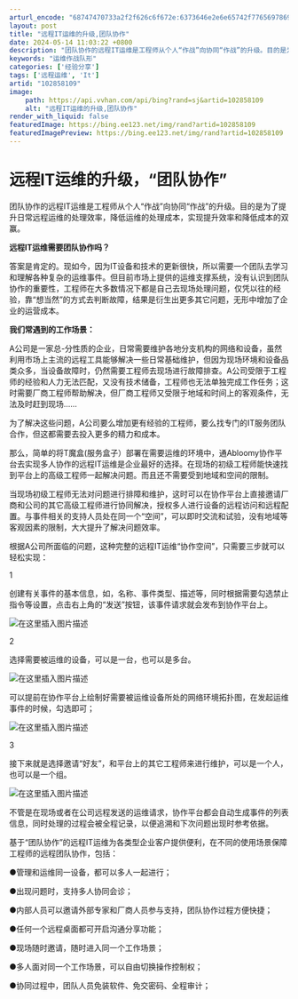 ```yaml
---
arturl_encode: "68747470733a2f2f626c6f672e:6373646e2e6e65742f77656978696e5f34343630313937302f:61727469636c652f64657461696c732f313032383538313039"
layout: post
title: "远程IT运维的升级,团队协作"
date: 2024-05-14 11:03:22 +0800
description: "团队协作的远程IT运维是工程师从个人“作战”向协同“作战”的升级。目的是为了提升日常远程运维的处理效"
keywords: "运维作战队形"
categories: ['经验分享']
tags: ['远程运维', 'It']
artid: "102858109"
image:
    path: https://api.vvhan.com/api/bing?rand=sj&artid=102858109
    alt: "远程IT运维的升级,团队协作"
render_with_liquid: false
featuredImage: https://bing.ee123.net/img/rand?artid=102858109
featuredImagePreview: https://bing.ee123.net/img/rand?artid=102858109
---
```


# 远程IT运维的升级，“团队协作”

团队协作的远程IT运维是工程师从个人“作战”向协同“作战”的升级。目的是为了提升日常远程运维的处理效率，降低运维的处理成本，实现提升效率和降低成本的双赢。

**远程IT运维需要团队协作吗？**

答案是肯定的。现如今，因为IT设备和技术的更新很快，所以需要一个团队去学习和理解各种复杂的运维事件。但目前市场上提供的运维支撑系统，没有认识到团队协作的重要性，工程师在大多数情况下都是自己去现场处理问题，仅凭以往的经验，靠“想当然”的方式去判断故障，结果是衍生出更多其它问题，无形中增加了企业的运营成本。

**我们常遇到的工作场景：**

A公司是一家总-分性质的企业，日常需要维护各地分支机构的网络和设备，虽然利用市场上主流的远程工具能够解决一些日常基础维护，但因为现场环境和设备品类众多，当设备故障时，仍然需要工程师去现场进行故障排查。A公司受限于工程师的经验和人力无法匹配，又没有技术储备，工程师也无法单独完成工作任务；这时需要厂商工程师帮助解决，但厂商工程师又受限于地域和时间上的客观条件，无法及时赶到现场……

为了解决这些问题，A公司要么增加更有经验的工程师，要么找专门的IT服务团队合作，但这都需要去投入更多的精力和成本。

那么，简单的将T魔盒(服务盒子）部署在需要运维的环境中，通Abloomy协作平台去实现多人协作的远程IT运维是企业最好的选择。在现场的初级工程师能快速找到平台上的高级工程师一起解决问题。而且还不需要受到地域和空间的限制。

当现场初级工程师无法对问题进行排障和维护，这时可以在协作平台上直接邀请厂商和公司的其它高级工程师进行协同解决，授权多人进行设备的远程访问和远程配置。与事件相关的支持人员处在同一个“空间”，可以即时交流和试验，没有地域等客观因素的限制，大大提升了解决问题效率。

根据A公司所面临的问题，这种完整的远程IT运维“协作空间”，只需要三步就可以轻松实现：
  
1
  
创建有关事件的基本信息，如，名称、事件类型、描述等，同时根据需要勾选禁止指令等设置，点击右上角的“发送”按钮，该事件请求就会发布到协作平台上。
  
![在这里插入图片描述](https://i-blog.csdnimg.cn/blog_migrate/ca0333ffb13325803c811d25eed9a40e.png)
  
2

选择需要被运维的设备，可以是一台，也可以是多台。
  
![在这里插入图片描述](https://i-blog.csdnimg.cn/blog_migrate/7c2020f1b8529fa4a8eba90e7e46ac6d.png)
  
可以提前在协作平台上绘制好需要被运维设备所处的网络环境拓扑图，在发起运维事件的时候，勾选即可；
  
![在这里插入图片描述](https://i-blog.csdnimg.cn/blog_migrate/d04958ff53708c3181c15abc16bd5717.png)
  
3​

接下来就是选择邀请“好友”，和平台上的其它工程师来进行维护，可以是一个人，也可以是一个组。
  
![在这里插入图片描述](https://i-blog.csdnimg.cn/blog_migrate/a38a93a1762b4141308ae5e591f20a14.png)
  
不管是在现场或者在公司远程发送的运维请求，协作平台都会自动生成事件的列表信息，同时处理的过程会被全程记录，以便追溯和下次问题出现时参考依据。

基于“团队协作”的远程IT运维为各类型企业客户提供便利，在不同的使用场景保障工程师的远程团队协作，包括：
  
●管理和运维同一设备，都可以多人一起进行；
  
●出现问题时，支持多人协同会诊；
  
●内部人员可以邀请外部专家和厂商人员参与支持，团队协作过程方便快捷；
  
●任何一个远程桌面都可开启沟通分享功能；
  
●现场随时邀请，随时进入同一个工作场景；
  
●多人面对同一个工作场景，可以自由切换操作控制权；
  
●协同过程中，团队人员免装软件、免交密码、全程审计；